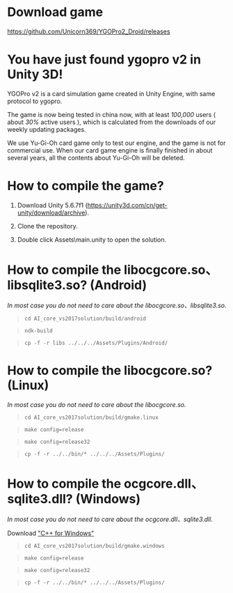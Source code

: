 # Download game

https://github.com/Unicorn369/YGOPro2_Droid/releases

# You have just found ygopro v2 in Unity 3D!

YGOPro v2 is a card simulation game created in Unity Engine, with same protocol to ygopro.

The game is now being tested in china now, with at least *100,000* users ( about *30%* active users ), which is calculated from the downloads of our weekly updating packages.

We use Yu-Gi-Oh card game only to test our engine, and the game is not for commercial use. When our card game engine is finally finished in about several years, all the contents about Yu-Gi-Oh will be deleted.

# How to compile the game?

1. Download Unity 5.6.7f1 (https://unity3d.com/cn/get-unity/download/archive).

2. Clone the repository.

3. Double click Assets\main.unity to open the solution.

# How to compile the libocgcore.so、libsqlite3.so? (Android)

*In most case you do not need to care about the libocgcore.so、libsqlite3.so.*

> `cd AI_core_vs2017solution/build/android`

> `ndk-build`

> `cp -f -r libs ../../../Assets/Plugins/Android/`

# How to compile the libocgcore.so? (Linux)

*In most case you do not need to care about the libocgcore.so.*

> `cd AI_core_vs2017solution/build/gmake.linux`

> `make config=release`

> `make config=release32`

> `cp -f -r ../../bin/* ../../../Assets/Plugins/`

# How to compile the ocgcore.dll、sqlite3.dll? (Windows)

*In most case you do not need to care about the ocgcore.dll、sqlite3.dll.*

Download ["C++ for Windows"](http://www.equation.com/servlet/equation.cmd?fa=fortran)

> `cd AI_core_vs2017solution/build/gmake.windows`

> `make config=release`

> `make config=release32`

> `cp -f -r ../../bin/* ../../../Assets/Plugins/`
